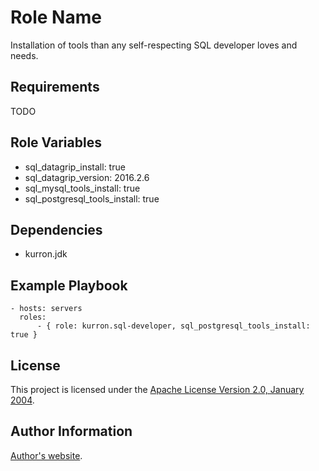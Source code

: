 Role Name
=========

Installation of tools than any self-respecting SQL developer loves and needs.

Requirements
------------

TODO

Role Variables
--------------

* sql_datagrip_install: true
* sql_datagrip_version: 2016.2.6
* sql_mysql_tools_install: true
* sql_postgresql_tools_install: true

Dependencies
------------

* kurron.jdk

Example Playbook
----------------

```
- hosts: servers
  roles:
      - { role: kurron.sql-developer, sql_postgresql_tools_install: true }
```

License
-------

This project is licensed under the [Apache License Version 2.0, January 2004](http://www.apache.org/licenses/).

Author Information
------------------

[Author's website](http://jvmguy.com/).
